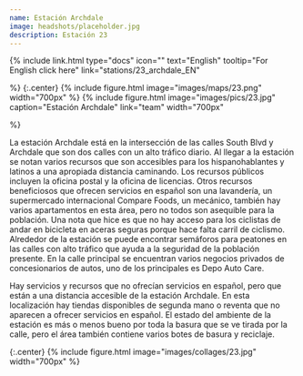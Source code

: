 ```yaml
---
name: Estación Archdale
image: headshots/placeholder.jpg
description: Estación 23
---
```


{%
  include link.html
  type="docs"
  icon=""
  text="English"
  tooltip="For English click here"
  link="stations/23_archdale_EN"

%}
{:.center}
{%
  include figure.html
  image="images/maps/23.png"
  width="700px"
%}
{%
  include figure.html
  image="images/pics/23.jpg"
  caption="Estación Archdale"
  link="team"
  width="700px"

%}


La estación Archdale está en la intersección de las calles South Blvd y Archdale que son dos calles con un alto tráfico diario. Al llegar a la estación se notan varios recursos que son accesibles para los hispanohablantes y latinos a una apropiada distancia caminando.  Los recursos públicos incluyen la oficina postal y la oficina de licencias. Otros recursos beneficiosos que ofrecen servicios en español son una lavandería, un supermercado internacional Compare Foods, un mecánico, también hay varios apartamentos en esta área, pero no todos son asequible para la población.  Una nota que hice es que no hay acceso para los ciclistas de andar en bicicleta en aceras seguras porque hace falta carril de ciclismo. Alrededor de la estación se puede encontrar semáforos para peatones en las calles con alto tráfico que ayuda a la seguridad de la población presente. En la calle principal se encuentran varios negocios privados de concesionarios de autos, uno de los principales es Depo Auto Care. 

Hay servicios y recursos que no ofrecían servicios en español, pero que están a una distancia accesible de la estación Archdale. En esta localización hay tiendas disponibles de segunda mano o reventa que no aparecen a ofrecer servicios en español. El estado del ambiente de la estación es más o menos bueno por toda la basura que se ve tirada por la calle, pero el área también contiene varios botes de basura y reciclaje. 

{:.center}
{%
include figure.html
image="images/collages/23.jpg"
width="700px"
%}